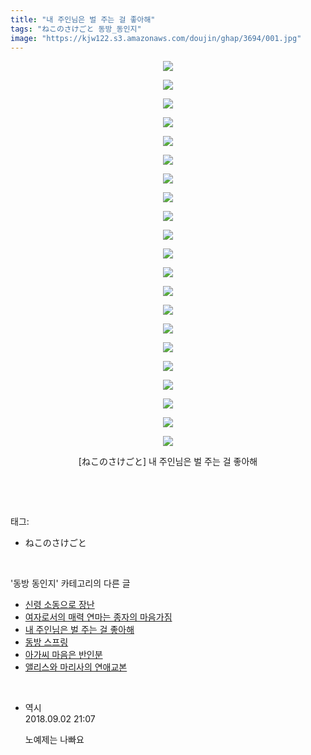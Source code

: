 ```yaml
---
title: "내 주인님은 벌 주는 걸 좋아해"
tags: "ねこのさけごと 동방_동인지"
image: "https://kjw122.s3.amazonaws.com/doujin/ghap/3694/001.jpg"
---
```

<div class="article">
<p style="text-align: center; clear: none; float: none;"><img src="{{ site.imgserver5 }}/ghap/3694/001.jpg"/></p>
<p style="text-align: center; clear: none; float: none;"><img src="{{ site.imgserver5 }}/ghap/3694/002.jpg"/></p>
<p style="text-align: center; clear: none; float: none;"><img src="{{ site.imgserver5 }}/ghap/3694/003.jpg"/></p>
<p style="text-align: center; clear: none; float: none;"><img src="{{ site.imgserver5 }}/ghap/3694/004.jpg"/></p>
<p style="text-align: center; clear: none; float: none;"><img src="{{ site.imgserver5 }}/ghap/3694/005.jpg"/></p>
<p style="text-align: center; clear: none; float: none;"><img src="{{ site.imgserver5 }}/ghap/3694/006.jpg"/></p>
<p style="text-align: center; clear: none; float: none;"><img src="{{ site.imgserver5 }}/ghap/3694/007.jpg"/></p>
<p style="text-align: center; clear: none; float: none;"><img src="{{ site.imgserver5 }}/ghap/3694/008.jpg"/></p>
<p style="text-align: center; clear: none; float: none;"><img src="{{ site.imgserver5 }}/ghap/3694/009.jpg"/></p>
<p style="text-align: center; clear: none; float: none;"><img src="{{ site.imgserver5 }}/ghap/3694/010.jpg"/></p>
<p style="text-align: center; clear: none; float: none;"><img src="{{ site.imgserver5 }}/ghap/3694/011.jpg"/></p>
<p style="text-align: center; clear: none; float: none;"><img src="{{ site.imgserver5 }}/ghap/3694/012.jpg"/></p>
<p style="text-align: center; clear: none; float: none;"><img src="{{ site.imgserver5 }}/ghap/3694/013.jpg"/></p>
<p style="text-align: center; clear: none; float: none;"><img src="{{ site.imgserver5 }}/ghap/3694/014.jpg"/></p>
<p style="text-align: center; clear: none; float: none;"><img src="{{ site.imgserver5 }}/ghap/3694/015.jpg"/></p>
<p style="text-align: center; clear: none; float: none;"><img src="{{ site.imgserver5 }}/ghap/3694/016.jpg"/></p>
<p style="text-align: center; clear: none; float: none;"><img src="{{ site.imgserver5 }}/ghap/3694/017.jpg"/></p>
<p style="text-align: center; clear: none; float: none;"><img src="{{ site.imgserver5 }}/ghap/3694/018.jpg"/></p>
<p style="text-align: center; clear: none; float: none;"><img src="{{ site.imgserver5 }}/ghap/3694/019.jpg"/></p>
<p style="text-align: center; clear: none; float: none;"><img src="{{ site.imgserver5 }}/ghap/3694/020.jpg"/></p>
<p style="text-align: center; clear: none; float: none;"><img src="{{ site.imgserver5 }}/ghap/3694/021.jpg"/></p>
<p style="text-align: center; clear: none; float: none;">[ねこのさけごと] 내 주인님은 벌 주는 걸 좋아해</p>
<p><br/></p>
</div><br/>
<div class="tagTrail">
<p>태그: </p>
<ul>
<li>ねこのさけごと</li>
</ul>
</div><br/>
<div class="another">
<p>'동방 동인지' 카테고리의 다른 글</p>
<ul>
<li><a href="/ghap_3696">신령 소동으로 장난</a></li>
<li><a href="/ghap_3695">여자로서의 매력 연마는 종자의 마음가짐</a></li>
<li><a href="/ghap_3694">내 주인님은 벌 주는 걸 좋아해</a></li>
<li><a href="/ghap_3693">동방 스프링</a></li>
<li><a href="/ghap_3692">아가씨 마음은 반인분</a></li>
<li><a href="/ghap_3691">앨리스와 마리사의 연애교본</a></li>
</ul>
</div><br/>
<div class="cb_module cb_fluid">
<div class="cb_wrt cb_profile">
<div class="comment">
<ul>
<li class="cb_thumb_off" id="comment15324691">
<div class="cb_comment_area">
<div class="cb_info_area">
<div class="cb_section">
<span class="cb_nick_name">역시</span>
</div>
<div class="cb_section">
<span class="cb_date">2018.09.02 21:07 </span>
</div>
</div>
<div class="cb_dsc_comment">
<p class="cb_dsc">
											노예제는 나빠요
										</p>
</div>
</div></li>
</ul>
</div>
</div><!-- commentList close -->
</div><br/>

